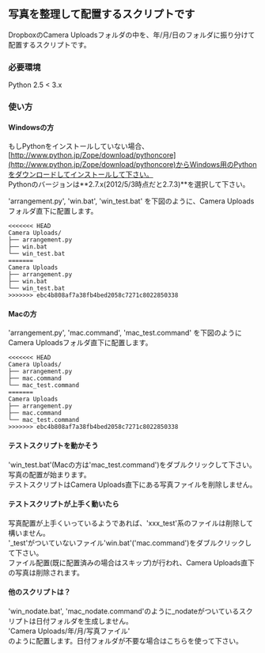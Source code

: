 ## 写真を整理して配置するスクリプトです

DropboxのCamera Uploadsフォルダの中を、年/月/日のフォルダに振り分けて配置するスクリプトです。

### 必要環境

Python 2.5 < 3.x

### 使い方

#### Windowsの方

もしPythonをインストールしていない場合、  
[http://www.python.jp/Zope/download/pythoncore](http://www.python.jp/Zope/download/pythoncore)からWindows用のPythonをダウンロードしてインストールして下さい。  
Pythonのバージョンは**2.7.x(2012/5/3時点だと2.7.3)**を選択して下さい。

'arrangement.py', 'win.bat', 'win_test.bat' を下図のように、Camera Uploadsフォルダ直下に配置します。

```
<<<<<<< HEAD
Camera Uploads/
├── arrangement.py
├── win.bat
└── win_test.bat
=======
Camera Uploads  
├── arrangement.py  
├── win.bat  
└── win_test.bat  
>>>>>>> ebc4b808af7a38fb4bed2058c7271c8022850338
```

#### Macの方

'arrangement.py', 'mac.command', 'mac_test.command' を下図のようにCamera Uploadsフォルダ直下に配置します。

```
<<<<<<< HEAD
Camera Uploads/
├── arrangement.py
├── mac.command
└── mac_test.command
=======
Camera Uploads  
├── arrangement.py  
├── mac.command  
└── mac_test.command  
>>>>>>> ebc4b808af7a38fb4bed2058c7271c8022850338
```

#### テストスクリプトを動かそう

'win_test.bat'(Macの方は'mac_test.command')をダブルクリックして下さい。写真の配置が始まります。  
テストスクリプトはCamera Uploads直下にある写真ファイルを削除しません。

#### テストスクリプトが上手く動いたら

写真配置が上手くいっているようであれば、'xxx_test'系のファイルは削除して構いません。  
'_test'がついていないファイル'win.bat'('mac.command')をダブルクリックして下さい。  
ファイル配置(既に配置済みの場合はスキップ)が行われ、Camera Uploads直下の写真は削除されます。

#### 他のスクリプトは？

'win_nodate.bat', 'mac_nodate.command'のように_nodateがついているスクリプトは日付フォルダを生成しません。  
'Camera Uploads/年/月/写真ファイル'  
のように配置します。日付フォルダが不要な場合はこちらを使って下さい。
